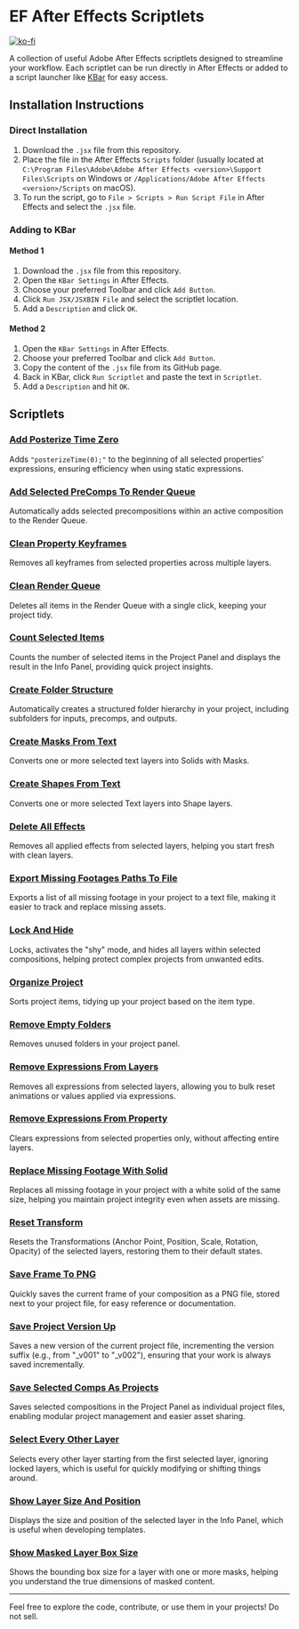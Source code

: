 # EF After Effects Scriptlets

[![ko-fi](https://ko-fi.com/img/githubbutton_sm.svg)](https://ko-fi.com/M4M212BC7C)

A collection of useful Adobe After Effects scriptlets designed to streamline your workflow. Each scriptlet can be run directly in After Effects or added to a script launcher like [KBar](https://aescripts.com/kbar/) for easy access.

## Installation Instructions

### Direct Installation
1. Download the `.jsx` file from this repository.
2. Place the file in the After Effects `Scripts` folder (usually located at `C:\Program Files\Adobe\Adobe After Effects <version>\Support Files\Scripts` on Windows or `/Applications/Adobe After Effects <version>/Scripts` on macOS).
3. To run the script, go to `File > Scripts > Run Script File` in After Effects and select the `.jsx` file.

### Adding to KBar
#### Method 1
1. Download the `.jsx` file from this repository.
2. Open the `KBar Settings` in After Effects.
3. Choose your preferred Toolbar and click `Add Button`.
4. Click `Run JSX/JSXBIN File` and select the scriptlet location.
5. Add a `Description` and click `OK`.
#### Method 2
1. Open the `KBar Settings` in After Effects.
2. Choose your preferred Toolbar and click `Add Button`.
3. Copy the content of the `.jsx` file from its GitHub page.
4. Back in KBar, click `Run Scriptlet` and paste the text in `Scriptlet`.
5. Add a `Description` and hit `OK`.

## Scriptlets

### [Add Posterize Time Zero](https://github.com/evefalcao/EF_After-Effects-Scriptlets/blob/main/EF_AddPosterizeTimeZero.jsx)
   Adds `"posterizeTime(0);"` to the beginning of all selected properties' expressions, ensuring efficiency when using static expressions.

### [Add Selected PreComps To Render Queue](https://github.com/evefalcao/EF_After-Effects-Scriptlets/blob/main/EF_AddSelectedPreCompsToRenderQueue.jsx)
   Automatically adds selected precompositions within an active composition to the Render Queue.

### [Clean Property Keyframes](https://github.com/evefalcao/EF_After-Effects-Scriptlets/blob/main/EF_CleanPropertyKeyframes.jsx)
   Removes all keyframes from selected properties across multiple layers.

### [Clean Render Queue](https://github.com/evefalcao/EF_After-Effects-Scriptlets/blob/main/EF_CleanRenderQueue.jsx)
   Deletes all items in the Render Queue with a single click, keeping your project tidy.

### [Count Selected Items](https://github.com/evefalcao/EF_After-Effects-Scriptlets/blob/main/EF_CountSelectedItems.jsx)
   Counts the number of selected items in the Project Panel and displays the result in the Info Panel, providing quick project insights.

### [Create Folder Structure](https://github.com/evefalcao/EF_After-Effects-Scriptlets/blob/main/EF_CreateFolderStructure.jsx)
   Automatically creates a structured folder hierarchy in your project, including subfolders for inputs, precomps, and outputs.

### [Create Masks From Text](https://github.com/evefalcao/EF_After-Effects-Scriptlets/blob/main/EF_CreateMasksFromText.jsx)
   Converts one or more selected text layers into Solids with Masks.

### [Create Shapes From Text](https://github.com/evefalcao/EF_After-Effects-Scriptlets/blob/main/EF_CreateShapesFromText.jsx)
   Converts one or more selected Text layers into Shape layers.

### [Delete All Effects](https://github.com/evefalcao/EF_After-Effects-Scriptlets/blob/main/EF_DeleteAllEffects.jsx)
   Removes all applied effects from selected layers, helping you start fresh with clean layers.

### [Export Missing Footages Paths To File](https://github.com/evefalcao/EF_After-Effects-Scriptlets/blob/main/EF_ExportMissingFootagesPathsToFile.jsx)
   Exports a list of all missing footage in your project to a text file, making it easier to track and replace missing assets.

### [Lock And Hide](https://github.com/evefalcao/EF_After-Effects-Scriptlets/blob/main/EF_LockAndHide.jsx)
   Locks, activates the "shy" mode, and hides all layers within selected compositions, helping protect complex projects from unwanted edits.

### [Organize Project](https://github.com/evefalcao/EF_After-Effects-Scriptlets/blob/main/EF_OrganizeProject.jsx)
   Sorts project items, tidying up your project based on the item type.

### [Remove Empty Folders](https://github.com/evefalcao/EF_After-Effects-Scriptlets/blob/main/EF_RemoveEmptyFolders.jsx)
   Removes unused folders in your project panel.

### [Remove Expressions From Layers](https://github.com/evefalcao/EF_After-Effects-Scriptlets/blob/main/EF_RemoveExpressionsFromLayers.jsx)
   Removes all expressions from selected layers, allowing you to bulk reset animations or values applied via expressions.

### [Remove Expressions From Property](https://github.com/evefalcao/EF_After-Effects-Scriptlets/blob/main/EF_RemoveExpressionsFromProperty.jsx)
   Clears expressions from selected properties only, without affecting entire layers.

### [Replace Missing Footage With Solid](https://github.com/evefalcao/EF_After-Effects-Scriptlets/blob/main/EF_ReplaceMissingFootageWithSolid.jsx)
   Replaces all missing footage in your project with a white solid of the same size, helping you maintain project integrity even when assets are missing.

### [Reset Transform](https://github.com/evefalcao/EF_After-Effects-Scriptlets/blob/main/EF_ResetTransform.jsx)
   Resets the Transformations (Anchor Point, Position, Scale, Rotation, Opacity) of the selected layers, restoring them to their default states.

### [Save Frame To PNG](https://github.com/evefalcao/EF_After-Effects-Scriptlets/blob/main/EF_SaveFrameToPNG.jsx)
   Quickly saves the current frame of your composition as a PNG file, stored next to your project file, for easy reference or documentation.

### [Save Project Version Up](https://github.com/evefalcao/EF_After-Effects-Scriptlets/blob/main/EF_SaveProjectVersionUp.jsx)
   Saves a new version of the current project file, incrementing the version suffix (e.g., from "_v001" to "_v002"), ensuring that your work is always saved incrementally.

### [Save Selected Comps As Projects](https://github.com/evefalcao/EF_After-Effects-Scriptlets/blob/main/EF_SaveSelectedCompsAsProjects.jsx)
   Saves selected compositions in the Project Panel as individual project files, enabling modular project management and easier asset sharing.

### [Select Every Other Layer](https://github.com/evefalcao/EF_After-Effects-Scriptlets/blob/main/EF_SelectEveryOtherLayer.jsx)
   Selects every other layer starting from the first selected layer, ignoring locked layers, which is useful for quickly modifying or shifting things around.

### [Show Layer Size And Position](https://github.com/evefalcao/EF_After-Effects-Scriptlets/blob/main/EF_ShowLayerSizeAndPosition.jsx)
   Displays the size and position of the selected layer in the Info Panel, which is useful when developing templates.

### [Show Masked Layer Box Size](https://github.com/evefalcao/EF_After-Effects-Scriptlets/blob/main/EF_ShowMaskedLayerBoxSize.jsx)
   Shows the bounding box size for a layer with one or more masks, helping you understand the true dimensions of masked content.

---

Feel free to explore the code, contribute, or use them in your projects! Do not sell.
